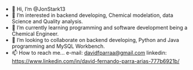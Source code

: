 - 👋 Hi, I’m @JonStark13
- 👀 I’m interested in backend developing, Chemical modelation, data Science and Quality analysis.
- 🌱 I’m currently learning programming and software development being a Chemical Engineer.
- 💞️ I’m looking to collaborate on backend developing, Python and Java programming and MySQL Workbench.
- 📫 How to reach me... e-mail: davidfparraa@gmail.com  linkedin: https://www.linkedin.com/in/david-fernando-parra-arias-777b6921b/

<!---
JonStark13/JonStark13 is a ✨ special ✨ repository because its `README.md` (this file) appears on your GitHub profile.
You can click the Preview link to take a look at your changes.
--->
